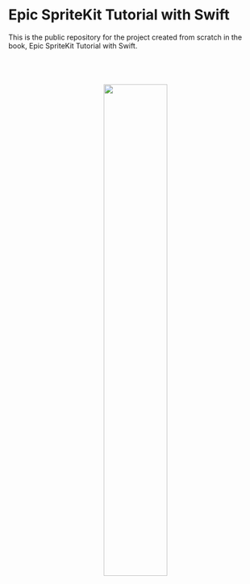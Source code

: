 # Epic SpriteKit Tutorial with Swift

This is the public repository for the project created from scratch in the book,
Epic SpriteKit Tutorial with Swift.

<p>
<a href="https://geo.itunes.apple.com/us/book/epic-spritekit-tutorial-swift/id1080204614?mt=11" style="display:inline-block;overflow:hidden;background:url(http://linkmaker.itunes.apple.com/images/badges/en-us/badge_ibooks-lrg.svg) no-repeat;width:165px;height:40px;"></a>
</p>

<p align="center">
  <img src="http://i.imgur.com/ceaoSlG.png" width="50%">
</p>
